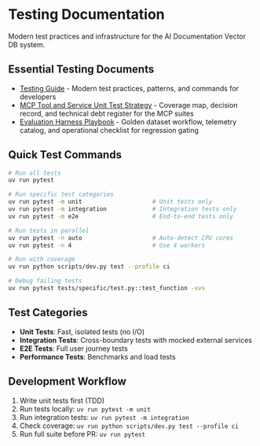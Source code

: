 # Testing Documentation

Modern test practices and infrastructure for the AI Documentation Vector DB system.

## Essential Testing Documents

- [Testing Guide](testing-guide.md) - Modern test practices, patterns, and commands for developers
- [MCP Tool and Service Unit Test Strategy](mcp-unit-tests.md) - Coverage map, decision record, and technical debt register for the MCP suites
- [Evaluation Harness Playbook](evaluation-harness.md) - Golden dataset workflow, telemetry catalog, and operational checklist for regression gating

## Quick Test Commands

```bash
# Run all tests
uv run pytest

# Run specific test categories
uv run pytest -m unit                    # Unit tests only
uv run pytest -m integration             # Integration tests only
uv run pytest -m e2e                     # End-to-end tests only

# Run tests in parallel
uv run pytest -n auto                    # Auto-detect CPU cores
uv run pytest -n 4                       # Use 4 workers

# Run with coverage
uv run python scripts/dev.py test --profile ci

# Debug failing tests
uv run pytest tests/specific/test.py::test_function -xvs
```

## Test Categories

- **Unit Tests**: Fast, isolated tests (no I/O)
- **Integration Tests**: Cross-boundary tests with mocked external services
- **E2E Tests**: Full user journey tests
- **Performance Tests**: Benchmarks and load tests

## Development Workflow

1. Write unit tests first (TDD)
2. Run tests locally: `uv run pytest -m unit`
3. Run integration tests: `uv run pytest -m integration`
4. Check coverage: `uv run python scripts/dev.py test --profile ci`
5. Run full suite before PR: `uv run pytest`
